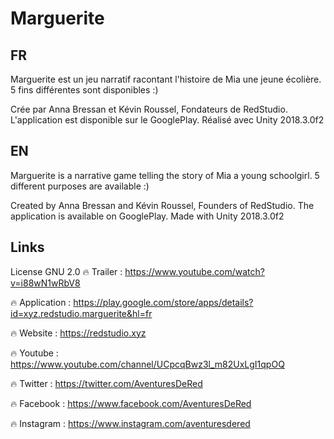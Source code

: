 # Marguerite

## FR

Marguerite est un jeu narratif racontant l'histoire de Mia une jeune écolière. 5 fins différentes sont disponibles :)

Crée par Anna Bressan et Kévin Roussel, Fondateurs de RedStudio.
L'application est disponible sur le GooglePlay.
Réalisé avec Unity 2018.3.0f2

## EN

Marguerite is a narrative game telling the story of Mia a young schoolgirl. 5 different purposes are available :)

Created by Anna Bressan and Kévin Roussel, Founders of RedStudio.
The application is available on GooglePlay.
Made with Unity 2018.3.0f2

## Links
License GNU 2.0
🔥 Trailer : https://www.youtube.com/watch?v=i88wN1wRbV8

🔥 Application : https://play.google.com/store/apps/details?id=xyz.redstudio.marguerite&hl=fr

🔥 Website : https://redstudio.xyz

🔥 Youtube : https://www.youtube.com/channel/UCpcqBwz3l_m82UxLgI1qpOQ

🔥 Twitter : https://twitter.com/AventuresDeRed

🔥 Facebook : https://www.facebook.com/AventuresDeRed

🔥 Instagram : https://www.instagram.com/aventuresdered


